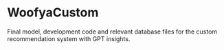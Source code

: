 # WoofyaCustom
Final model, development code and relevant database files for the custom recommendation system with GPT insights.
